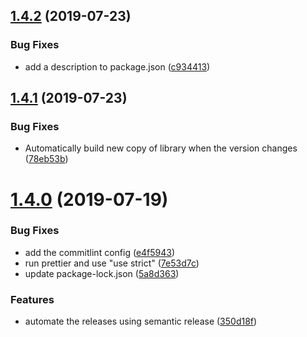 ## [1.4.2](https://github.com/Financial-Times/polyfill-useragent-normaliser/compare/v1.4.1...v1.4.2) (2019-07-23)


### Bug Fixes

* add a description to package.json ([c934413](https://github.com/Financial-Times/polyfill-useragent-normaliser/commit/c934413))

## [1.4.1](https://github.com/Financial-Times/polyfill-useragent-normaliser/compare/v1.4.0...v1.4.1) (2019-07-23)


### Bug Fixes

* Automatically build new copy of library when the version changes ([78eb53b](https://github.com/Financial-Times/polyfill-useragent-normaliser/commit/78eb53b))

# [1.4.0](https://github.com/Financial-Times/polyfill-useragent-normaliser/compare/v1.3.0...v1.4.0) (2019-07-19)


### Bug Fixes

* add the commitlint config ([e4f5943](https://github.com/Financial-Times/polyfill-useragent-normaliser/commit/e4f5943))
* run prettier and use "use strict" ([7e53d7c](https://github.com/Financial-Times/polyfill-useragent-normaliser/commit/7e53d7c))
* update package-lock.json ([5a8d363](https://github.com/Financial-Times/polyfill-useragent-normaliser/commit/5a8d363))


### Features

* automate the releases using semantic release ([350d18f](https://github.com/Financial-Times/polyfill-useragent-normaliser/commit/350d18f))
